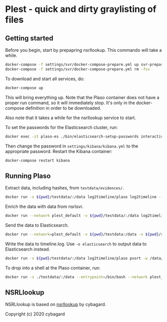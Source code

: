 # Plest - quick and dirty graylisting of files

## Getting started

Before you begin, start by prepapring nsrllookup. This commando will take a while.

```bash
docker-compose -f settings/svr/docker-compose-prepare.yml up svr-prepare && 
docker-compose -f settings/svr/docker-compose-prepare.yml rm -fsv
```

To download and start all services, do:

```bash
docker-compose up
```

This will bring everything up. Note that the Plaso container does not have a proper run command, so it will immediately stop. It's only in the docker-compose definition in order to be downloaded.

Also note that it takes a while for the nsrllookup service to start.

To set the passwords for the Elasticsearch cluster, run:

```bash
docker exec -it plaso-es ./bin/elasticsearch-setup-passwords interactive
```

Then change the password in ```settings/kibana/kibana.yml``` to the appropriate password. Restart the Kibana container:

```bash
docker-compose restart kibana
```

## Running Plaso

Extract data, including hashes, from `testdata/evidences/`.
```bash
docker run -v ${pwd}/testdata/:/data log2timeline/plaso log2timeline --hashers all /data/evidences.plaso /data/evidences
```

Enrich the data with data from nsrlsvr.
```bash
docker run --network plest_default -v ${pwd}/testdata/:/data log2timeline/plaso psort --analysis nsrlsvr --nsrlsvr-hash md5 --nsrlsvr-host svr --nsrlsvr-port 9120 -o null /data/evidences.plaso
```

Send the data to Elasticsearch.
```bash
docker run --network=plest_default -v ${pwd}/testdata:/data -v ${pwd}/settings/plaso/elasticsearch.mappings:/home/plaso/data/elasticsearch.mappings log2timeline/plaso psort -o elastic --server elasticsearch --index_name psort /data/evidences.plaso
```

Write the data to timeline.log. Use `-o elasticsearch` to output data to Elasticsearch instead.
```bash
docker run -v ${pwd}/testdata/:/data log2timeline/plaso psort -w /data/timeline.log /data/evidences.plaso
```

To drop into a shell at the Plaso container, run:
```bash
docker run -v ./testdata/:/data --entrypoint=/bin/bash --network plest_default -it log2timeline/plaso
```

## NSRLlookup

NSRLlookup is based on [nsrllookup](https://github.com/cybagard/nsrllookup) by cybagard.

Copyright (c) 2020 cybagard